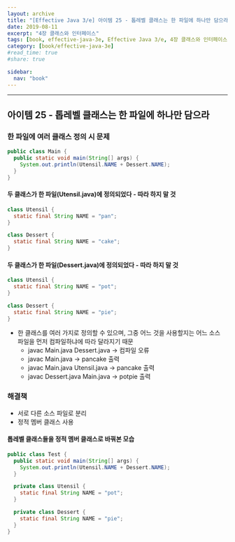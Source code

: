 ```yaml
---
layout: archive
title: "[Effective Java 3/e] 아이템 25 - 톱레벨 클래스는 한 파일에 하나만 담으라"
date: 2019-08-11
excerpt: "4장 클래스와 인터페이스"
tags: [book, effective-java-3e, Effective Java 3/e, 4장 클래스와 인터페이스]
category: [book/effective-java-3e]
#read_time: true
#share: true

sidebar:
  nav: "book"
---
```


* * *

## 아이템 25 - 톱레벨 클래스는 한 파일에 하나만 담으라

### 한 파일에 여러 클래스 정의 시 문제

```java
public class Main {
  public static void main(String[] args) {
    System.out.println(Utensil.NAME + Dessert.NAME);
  }
}
```

#### 두 클래스가 한 파일(Utensil.java)에 정의되었다 - 따라 하지 말 것

```java
class Utensil {
  static final String NAME = "pan";
}

class Dessert {
  static final String NAME = "cake";
}
```

#### 두 클래스가 한 파일(Dessert.java)에 정의되었다 - 따라 하지 말 것

```java
class Utensil {
  static final String NAME = "pot";
}

class Dessert {
  static final String NAME = "pie";
}
```

* 한 클래스를 여러 가지로 정의할 수 있으며, 그중 어느 것을 사용할지는 어느 소스 파일을 먼저 컴파일하냐에 따라 달라지기 때문
  * javac Main.java Dessert.java -> 컴파일 오류
  * javac Main.java -> pancake 출력
  * javac Main.java Utensil.java -> pancake 출력
  * javac Dessert.java Main.java -> potpie 출력

### 해결책

* 서로 다른 소스 파일로 분리
* 정적 멤버 클래스 사용

#### 톱레벨 클래스들을 정적 멤버 클래스로 바꿔본 모습

```java
public class Test {
  public static void main(String[] args) {
    System.out.println(Utensil.NAME + Dessert.NAME);
  }

  private class Utensil {
    static final String NAME = "pot";
  }

  private class Dessert {
    static final String NAME = "pie";
  }
}
